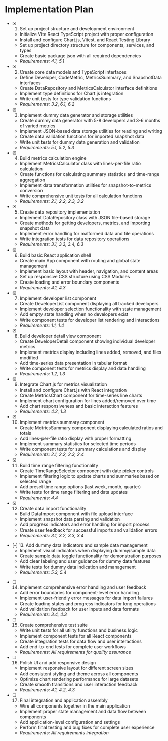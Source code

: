 # Implementation Plan

- [x] 1. Set up project structure and development environment
  - Initialize Vite React TypeScript project with proper configuration
  - Install and configure Chart.js, Vitest, and React Testing Library
  - Set up project directory structure for components, services, and types
  - Create basic package.json with all required dependencies
  - _Requirements: 4.1, 5.1_

- [x] 2. Create core data models and TypeScript interfaces
  - Define Developer, CodeMetric, MetricsSummary, and SnapshotData interfaces
  - Create DataRepository and MetricsCalculator interface definitions
  - Implement type definitions for Chart.js integration
  - Write unit tests for type validation functions
  - _Requirements: 3.2, 6.1, 6.2_

- [x] 3. Implement dummy data generator and storage utilities
  - Create dummy data generator with 5-8 developers and 3-6 months of varied metrics
  - Implement JSON-based data storage utilities for reading and writing
  - Create data validation functions for imported snapshot data
  - Write unit tests for dummy data generation and validation
  - _Requirements: 5.1, 5.2, 5.3_

- [x] 4. Build metrics calculation engine
  - Implement MetricsCalculator class with lines-per-file ratio calculation
  - Create functions for calculating summary statistics and time-range aggregation
  - Implement data transformation utilities for snapshot-to-metrics conversion
  - Write comprehensive unit tests for all calculation functions
  - _Requirements: 2.1, 2.2, 2.3, 3.2_

- [x] 5. Create data repository implementation
  - Implement DataRepository class with JSON file-based storage
  - Create methods for getting developers, metrics, and importing snapshot data
  - Implement error handling for malformed data and file operations
  - Write integration tests for data repository operations
  - _Requirements: 3.1, 3.3, 3.4, 6.3_

- [x] 6. Build basic React application shell
  - Create main App component with routing and global state management
  - Implement basic layout with header, navigation, and content areas
  - Set up responsive CSS structure using CSS Modules
  - Create loading and error boundary components
  - _Requirements: 4.1, 4.3_

- [x] 7. Implement developer list component
  - Create DeveloperList component displaying all tracked developers
  - Implement developer selection functionality with state management
  - Add empty state handling when no developers exist
  - Write component tests for developer list rendering and interactions
  - _Requirements: 1.1, 1.4_

- [x] 8. Build developer detail view component
  - Create DeveloperDetail component showing individual developer metrics
  - Implement metrics display including lines added, removed, and files modified
  - Add time-series data presentation in tabular format
  - Write component tests for metrics display and data handling
  - _Requirements: 1.2, 1.3_

- [x] 9. Integrate Chart.js for metrics visualization
  - Install and configure Chart.js with React integration
  - Create MetricsChart component for time-series line charts
  - Implement chart configuration for lines added/removed over time
  - Add chart responsiveness and basic interaction features
  - _Requirements: 4.2, 1.3_

- [x] 10. Implement metrics summary component
  - Create MetricsSummary component displaying calculated ratios and totals
  - Add lines-per-file ratio display with proper formatting
  - Implement summary statistics for selected time periods
  - Write component tests for summary calculations and display
  - _Requirements: 2.1, 2.2, 2.3, 2.4_

- [x] 11. Build time range filtering functionality
  - Create TimeRangeSelector component with date picker controls
  - Implement filtering logic to update charts and summaries based on selected range
  - Add preset time range options (last week, month, quarter)
  - Write tests for time range filtering and data updates
  - _Requirements: 4.4_

- [x] 12. Create data import functionality
  - Build DataImport component with file upload interface
  - Implement snapshot data parsing and validation
  - Add progress indicators and error handling for import process
  - Create user feedback for successful imports and validation errors
  - _Requirements: 3.1, 3.2, 3.3, 3.4_

- [-] 13. Add dummy data indicators and sample data management
  - Implement visual indicators when displaying dummy/sample data
  - Create sample data toggle functionality for demonstration purposes
  - Add clear labeling and user guidance for dummy data features
  - Write tests for dummy data indication and management
  - _Requirements: 5.3, 5.4_

- [ ] 14. Implement comprehensive error handling and user feedback
  - Add error boundaries for component-level error handling
  - Implement user-friendly error messages for data import failures
  - Create loading states and progress indicators for long operations
  - Add validation feedback for user inputs and data formats
  - _Requirements: 3.4, 4.3_

- [ ] 15. Create comprehensive test suite
  - Write unit tests for all utility functions and business logic
  - Implement component tests for all React components
  - Create integration tests for data flow and user interactions
  - Add end-to-end tests for complete user workflows
  - _Requirements: All requirements for quality assurance_

- [ ] 16. Polish UI and add responsive design
  - Implement responsive layout for different screen sizes
  - Add consistent styling and theme across all components
  - Optimize chart rendering performance for large datasets
  - Create smooth transitions and user interaction feedback
  - _Requirements: 4.1, 4.2, 4.3_

- [ ] 17. Final integration and application assembly
  - Wire all components together in the main application
  - Implement proper state management and data flow between components
  - Add application-level configuration and settings
  - Perform final testing and bug fixes for complete user experience
  - _Requirements: All requirements integration_